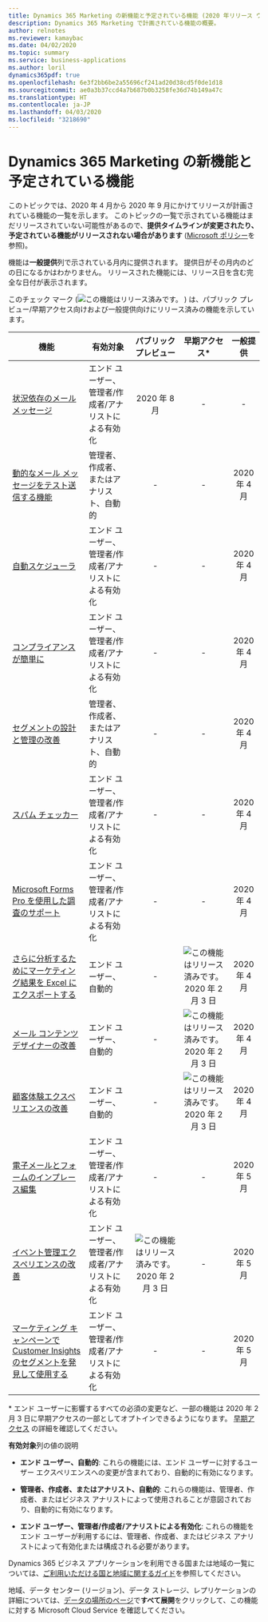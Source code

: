 ```yaml
---
title: Dynamics 365 Marketing の新機能と予定されている機能 (2020 年リリース ウェーブ 1)
description: Dynamics 365 Marketing で計画されている機能の概要。
author: relnotes
ms.reviewer: kamaybac
ms.date: 04/02/2020
ms.topic: summary
ms.service: business-applications
ms.author: loril
dynamics365pdf: true
ms.openlocfilehash: 6e3f2bb6be2a55696cf241ad20d38cd5f0de1d18
ms.sourcegitcommit: ae0a3b37ccd4a7b687b0b3258fe36d74b149a47c
ms.translationtype: HT
ms.contentlocale: ja-JP
ms.lasthandoff: 04/03/2020
ms.locfileid: "3218690"
---
```

# <a name="whats-new-and-planned-for-dynamics-365-marketing"></a>Dynamics 365 Marketing の新機能と予定されている機能

このトピックでは、2020 年 4 月から 2020 年 9 月にかけてリリースが計画されている機能の一覧を示します。 このトピックの一覧で示されている機能はまだリリースされていない可能性があるので、**提供タイムラインが変更されたり、予定されている機能がリリースされない場合があります** ([Microsoft ポリシー](https://go.microsoft.com/fwlink/p/?linkid=2007332)を参照)。

機能は**一般提供**列で示されている月内に提供されます。 提供日がその月内のどの日になるかはわかりません。 リリースされた機能には、リリース日を含む完全な日付が表示されます。

このチェック マーク (![この機能はリリース済みです。](/dynamics365-release-plan/media/green-checkmark.png "この機能はリリース済みです。") ) は、パブリック プレビュー/早期アクセス向けおよび一般提供向けにリリース済みの機能を示しています。

| 機能    | 有効対象    |  パブリック プレビュー |  早期アクセス* | 一般提供 | 
| ---------- |---------------- | :---------------: |:-----------:|:--------------: |
| [状況依存のメール メッセージ](contextual-email-messages.md) | エンド ユーザー、管理者/作成者/アナリストによる有効化|2020 年 8 月|-|- | 
| [動的なメール メッセージをテスト送信する機能](ability-test-send-dynamic-email-messages.md) | 管理者、作成者、またはアナリスト、自動的|-|-|2020 年 4 月 | 
| [自動スケジューラ](smart-scheduler.md) | エンド ユーザー、管理者/作成者/アナリストによる有効化|-|-|2020 年 4 月 | 
| [コンプライアンスが簡単に](compliance-made-easier.md) | エンド ユーザー、管理者/作成者/アナリストによる有効化|-|-|2020 年 4 月 | 
| [セグメントの設計と管理の改善](improved-segment-design-management.md) | 管理者、作成者、またはアナリスト、自動的|-|-|2020 年 4 月 | 
| [スパム チェッカー](spam-checker.md) | エンド ユーザー、管理者/作成者/アナリストによる有効化|-|-|2020 年 4 月 | 
| [Microsoft Forms Pro を使用した調査のサポート](support-surveys-using-forms-pro.md) | エンド ユーザー、管理者/作成者/アナリストによる有効化|-|-|2020 年 4 月 | 
| [さらに分析するためにマーケティング結果を Excel にエクスポートする](export-data-excel-further-analysis.md) | エンド ユーザー、自動的|-|![この機能はリリース済みです。](/dynamics365-release-plan/media/green-checkmark.png "この機能はリリース済みです。") 2020 年 2 月 3 日|2020 年 4 月 | 
| [メール コンテンツ デザイナーの改善](improved-email-content-designer.md) | エンド ユーザー、自動的|-|![この機能はリリース済みです。](/dynamics365-release-plan/media/green-checkmark.png "この機能はリリース済みです。") 2020 年 2 月 3 日|2020 年 4 月 | 
| [顧客体験エクスペリエンスの改善](improved-customer-journey-experience.md) | エンド ユーザー、自動的|-|![この機能はリリース済みです。](/dynamics365-release-plan/media/green-checkmark.png "この機能はリリース済みです。") 2020 年 2 月 3 日|2020 年 4 月 | 
| [電子メールとフォームのインプレース編集](in-place-editing-email-forms.md) | エンド ユーザー、管理者/作成者/アナリストによる有効化|-|-|2020 年 5 月 | 
| [イベント管理エクスペリエンスの改善](improved-event-management-experience.md) | エンド ユーザー、管理者/作成者/アナリストによる有効化|![この機能はリリース済みです。](/dynamics365-release-plan/media/green-checkmark.png "この機能はリリース済みです。") 2020 年 2 月 3 日|-|2020 年 5 月 | 
| [マーケティング キャンペーンで Customer Insights のセグメントを発見して使用する](discover-use-segments-customer-insights-marketing-campaigns.md) | エンド ユーザー、管理者/作成者/アナリストによる有効化|-|-|2020 年 5 月 | 

\* エンド ユーザーに影響するすべての必須の変更など、一部の機能は 2020 年 2 月 3 日に早期アクセスの一部としてオプトインできるようになります。 [早期アクセス](https://aka.ms/EarlyAccessFAQ) の詳細を確認してください。

**有効対象**列の値の説明

- **エンド ユーザー、自動的**: これらの機能には、エンド ユーザーに対するユーザー エクスペリエンスへの変更が含まれており、自動的に有効になります。

- **管理者、作成者、またはアナリスト、自動的**: これらの機能は、管理者、作成者、またはビジネス アナリストによって使用されることが意図されており、自動的に有効になります。

- **エンド ユーザー、管理者/作成者/アナリストによる有効化**: これらの機能をエンド ユーザーが利用するには、管理者、作成者、またはビジネス アナリストによって有効化または構成される必要があります。


Dynamics 365 ビジネス アプリケーションを利用できる国または地域の一覧については、[ご利用いただける国と地域に関するガイド](https://aka.ms/dynamics_365_international_availability_deck)を参照してください。 

地域、データ センター (リージョン)、データ ストレージ、レプリケーションの詳細については、[データの場所のページ](https://www.microsoft.com/trust-center/privacy/data-location)で**すべて展開**をクリックして、この機能に対する Microsoft Cloud Service を確認してください。 